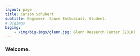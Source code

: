 ```yaml
---
layout: page
title: Carson Schubert
subtitle: Engineer. Space Enthusiast. Student.
# Bigimgs 
bigimg: 
    - /img/big-imgs/glenn.jpg: Glenn Research Center (2018)
---
```


### Welcome.